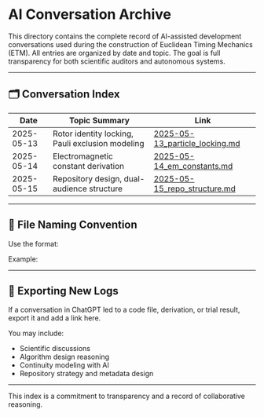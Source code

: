 # AI Conversation Archive

This directory contains the complete record of AI-assisted development conversations used during the construction of Euclidean Timing Mechanics (ETM). All entries are organized by date and topic. The goal is full transparency for both scientific auditors and autonomous systems.

---

## 🗂 Conversation Index

| Date       | Topic Summary                                    | Link                                        |
|------------|--------------------------------------------------|---------------------------------------------|
| 2025-05-13 | Rotor identity locking, Pauli exclusion modeling | [2025-05-13_particle_locking.md](2025-05-13_particle_locking.md) |
| 2025-05-14 | Electromagnetic constant derivation              | [2025-05-14_em_constants.md](2025-05-14_em_constants.md) |
| 2025-05-15 | Repository design, dual-audience structure       | [2025-05-15_repo_structure.md](2025-05-15_repo_structure.md) |

---

## 📌 File Naming Convention

Use the format:

Example:

---

## 🔁 Exporting New Logs

If a conversation in ChatGPT led to a code file, derivation, or trial result, export it and add a link here.

You may include:
- Scientific discussions
- Algorithm design reasoning
- Continuity modeling with AI
- Repository strategy and metadata design

---

This index is a commitment to transparency and a record of collaborative reasoning.
